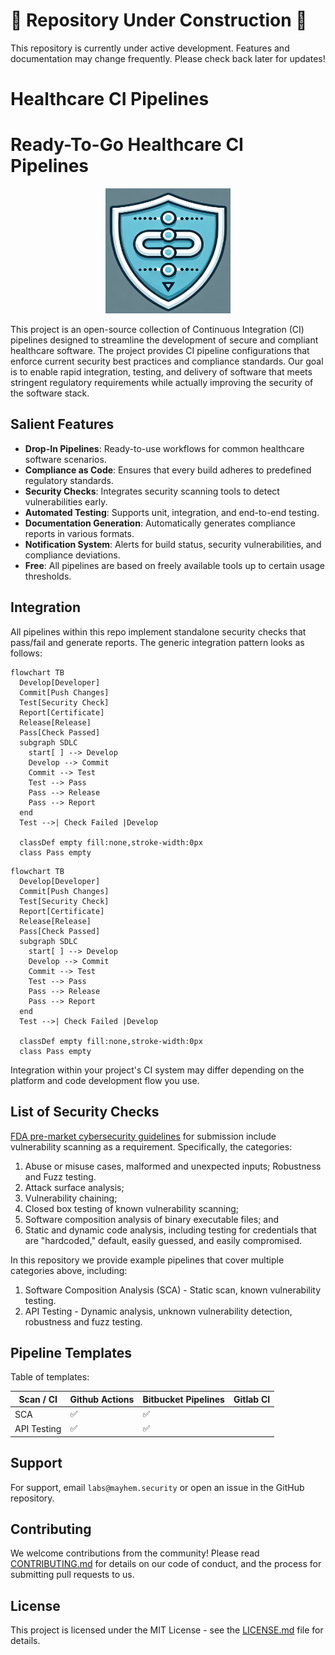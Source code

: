 # 🚧 Repository Under Construction 🚧

This repository is currently under active development. Features and documentation may change frequently. Please check back later for updates!

# Healthcare CI Pipelines
# Ready-To-Go Healthcare CI Pipelines

<p align="center">
  <img src="img/logo.png" alt="Healthcare CI Pipelines" width="200" height="200">
</p>

This project is an open-source collection of Continuous Integration (CI) pipelines designed to streamline the development of secure and compliant healthcare software. The project provides CI pipeline configurations that enforce current security best practices and compliance standards. Our goal is to enable rapid integration, testing, and delivery of software that meets stringent regulatory requirements while actually improving the security of the software stack.

## Salient Features

- **Drop-In Pipelines**: Ready-to-use workflows for common healthcare software scenarios.
- **Compliance as Code**: Ensures that every build adheres to predefined regulatory standards.
- **Security Checks**: Integrates security scanning tools to detect vulnerabilities early.
- **Automated Testing**: Supports unit, integration, and end-to-end testing.
- **Documentation Generation**: Automatically generates compliance reports in various formats.
- **Notification System**: Alerts for build status, security vulnerabilities, and compliance deviations.
- **Free**: All pipelines are based on freely available tools up to certain usage thresholds.

## Integration

All pipelines within this repo implement standalone security checks that pass/fail and generate reports. The generic integration pattern looks as follows:

```mermaid
flowchart TB
  Develop[Developer]
  Commit[Push Changes]
  Test[Security Check]
  Report[Certificate]
  Release[Release]
  Pass[Check Passed]
  subgraph SDLC
    start[ ] --> Develop
    Develop --> Commit
    Commit --> Test
    Test --> Pass
    Pass --> Release
    Pass --> Report
  end
  Test -->| Check Failed |Develop

  classDef empty fill:none,stroke-width:0px
  class Pass empty

```


```mermaid
flowchart TB
  Develop[Developer]
  Commit[Push Changes]
  Test[Security Check]
  Report[Certificate]
  Release[Release]
  Pass[Check Passed]
  subgraph SDLC
    start[ ] --> Develop
    Develop --> Commit
    Commit --> Test
    Test --> Pass
    Pass --> Release
    Pass --> Report
  end
  Test -->| Check Failed |Develop

  classDef empty fill:none,stroke-width:0px
  class Pass empty

```

Integration within your project's CI system may differ depending on the platform and code development flow you use.


## List of Security Checks

[FDA pre-market cybersecurity guidelines](https://www.fda.gov/regulatory-information/search-fda-guidance-documents/cybersecurity-medical-devices-quality-system-considerations-and-content-premarket-submissions) for submission include vulnerability scanning as a requirement. Specifically, the categories:

1. Abuse or misuse cases, malformed and unexpected inputs; Robustness and Fuzz testing.
2. Attack surface analysis;
3. Vulnerability chaining;
4. Closed box testing of known vulnerability scanning;
5. Software composition analysis of binary executable files; and
6. Static and dynamic code analysis, including testing for credentials that are "hardcoded," default, easily guessed, and easily compromised.

In this repository we provide example pipelines that cover multiple categories above, including:

1. Software Composition Analysis (SCA) - Static scan, known vulnerability testing.
2. API Testing - Dynamic analysis, unknown vulnerability detection, robustness and fuzz testing.

## Pipeline Templates

Table of templates:

| Scan / CI   | Github Actions     | Bitbucket Pipelines | Gitlab CI |
|-------------|--------------------|---------------------|-----------|
| SCA         | :white_check_mark: | :white_check_mark:  |           |
| API Testing | :white_check_mark: | :white_check_mark:  |           |


## Support

For support, email `labs@mayhem.security` or open an issue in the GitHub repository.

## Contributing

We welcome contributions from the community! Please read [CONTRIBUTING.md](CONTRIBUTING.md) for details on our code of conduct, and the process for submitting pull requests to us.

## License

This project is licensed under the MIT License - see the [LICENSE.md](LICENSE.md) file for details.
